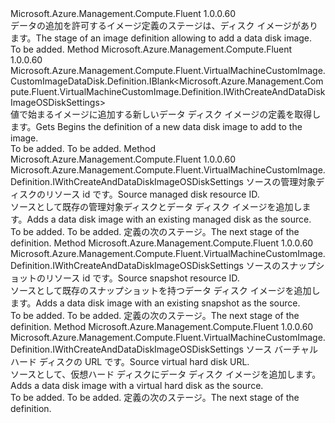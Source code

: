 <Type Name="IWithDataDiskImage" FullName="Microsoft.Azure.Management.Compute.Fluent.VirtualMachineCustomImage.Definition.IWithDataDiskImage">
  <TypeSignature Language="C#" Value="public interface IWithDataDiskImage" />
  <TypeSignature Language="ILAsm" Value=".class public interface auto ansi abstract IWithDataDiskImage" />
  <TypeSignature Language="DocId" Value="T:Microsoft.Azure.Management.Compute.Fluent.VirtualMachineCustomImage.Definition.IWithDataDiskImage" />
  <TypeSignature Language="VB.NET" Value="Public Interface IWithDataDiskImage" />
  <TypeSignature Language="F#" Value="type IWithDataDiskImage = interface" />
  <AssemblyInfo>
    <AssemblyName>Microsoft.Azure.Management.Compute.Fluent</AssemblyName>
    <AssemblyVersion>1.0.0.60</AssemblyVersion>
  </AssemblyInfo>
  <Interfaces />
  <Docs>
    <summary>
            <span data-ttu-id="9cbff-101">データの追加を許可するイメージ定義のステージは、ディスク イメージがあります。</span><span class="sxs-lookup"><span data-stu-id="9cbff-101">The stage of an image definition allowing to add a data disk image.</span></span>
            </summary>
    <remarks>To be added.</remarks>
  </Docs>
  <Members>
    <Member MemberName="DefineDataDiskImage">
      <MemberSignature Language="C#" Value="public Microsoft.Azure.Management.Compute.Fluent.VirtualMachineCustomImage.CustomImageDataDisk.Definition.IBlank&lt;Microsoft.Azure.Management.Compute.Fluent.VirtualMachineCustomImage.Definition.IWithCreateAndDataDiskImageOSDiskSettings&gt; DefineDataDiskImage ();" />
      <MemberSignature Language="ILAsm" Value=".method public hidebysig newslot virtual instance class Microsoft.Azure.Management.Compute.Fluent.VirtualMachineCustomImage.CustomImageDataDisk.Definition.IBlank`1&lt;class Microsoft.Azure.Management.Compute.Fluent.VirtualMachineCustomImage.Definition.IWithCreateAndDataDiskImageOSDiskSettings&gt; DefineDataDiskImage() cil managed" />
      <MemberSignature Language="DocId" Value="M:Microsoft.Azure.Management.Compute.Fluent.VirtualMachineCustomImage.Definition.IWithDataDiskImage.DefineDataDiskImage" />
      <MemberSignature Language="VB.NET" Value="Public Function DefineDataDiskImage () As IBlank(Of IWithCreateAndDataDiskImageOSDiskSettings)" />
      <MemberSignature Language="F#" Value="abstract member DefineDataDiskImage : unit -&gt; Microsoft.Azure.Management.Compute.Fluent.VirtualMachineCustomImage.CustomImageDataDisk.Definition.IBlank&lt;Microsoft.Azure.Management.Compute.Fluent.VirtualMachineCustomImage.Definition.IWithCreateAndDataDiskImageOSDiskSettings&gt;" Usage="iWithDataDiskImage.DefineDataDiskImage " />
      <MemberType>Method</MemberType>
      <AssemblyInfo>
        <AssemblyName>Microsoft.Azure.Management.Compute.Fluent</AssemblyName>
        <AssemblyVersion>1.0.0.60</AssemblyVersion>
      </AssemblyInfo>
      <ReturnValue>
        <ReturnType>Microsoft.Azure.Management.Compute.Fluent.VirtualMachineCustomImage.CustomImageDataDisk.Definition.IBlank&lt;Microsoft.Azure.Management.Compute.Fluent.VirtualMachineCustomImage.Definition.IWithCreateAndDataDiskImageOSDiskSettings&gt;</ReturnType>
      </ReturnValue>
      <Parameters />
      <Docs>
        <summary>
            <span data-ttu-id="9cbff-102">値で始まるイメージに追加する新しいデータ ディスク イメージの定義を取得します。</span><span class="sxs-lookup"><span data-stu-id="9cbff-102">Gets Begins the definition of a new data disk image to add to the image.</span></span>
            </summary>
        <returns>To be added.</returns>
        <remarks>To be added.</remarks>
      </Docs>
    </Member>
    <Member MemberName="WithDataDiskImageFromManagedDisk">
      <MemberSignature Language="C#" Value="public Microsoft.Azure.Management.Compute.Fluent.VirtualMachineCustomImage.Definition.IWithCreateAndDataDiskImageOSDiskSettings WithDataDiskImageFromManagedDisk (string sourceManagedDiskId);" />
      <MemberSignature Language="ILAsm" Value=".method public hidebysig newslot virtual instance class Microsoft.Azure.Management.Compute.Fluent.VirtualMachineCustomImage.Definition.IWithCreateAndDataDiskImageOSDiskSettings WithDataDiskImageFromManagedDisk(string sourceManagedDiskId) cil managed" />
      <MemberSignature Language="DocId" Value="M:Microsoft.Azure.Management.Compute.Fluent.VirtualMachineCustomImage.Definition.IWithDataDiskImage.WithDataDiskImageFromManagedDisk(System.String)" />
      <MemberSignature Language="VB.NET" Value="Public Function WithDataDiskImageFromManagedDisk (sourceManagedDiskId As String) As IWithCreateAndDataDiskImageOSDiskSettings" />
      <MemberSignature Language="F#" Value="abstract member WithDataDiskImageFromManagedDisk : string -&gt; Microsoft.Azure.Management.Compute.Fluent.VirtualMachineCustomImage.Definition.IWithCreateAndDataDiskImageOSDiskSettings" Usage="iWithDataDiskImage.WithDataDiskImageFromManagedDisk sourceManagedDiskId" />
      <MemberType>Method</MemberType>
      <AssemblyInfo>
        <AssemblyName>Microsoft.Azure.Management.Compute.Fluent</AssemblyName>
        <AssemblyVersion>1.0.0.60</AssemblyVersion>
      </AssemblyInfo>
      <ReturnValue>
        <ReturnType>Microsoft.Azure.Management.Compute.Fluent.VirtualMachineCustomImage.Definition.IWithCreateAndDataDiskImageOSDiskSettings</ReturnType>
      </ReturnValue>
      <Parameters>
        <Parameter Name="sourceManagedDiskId" Type="System.String" />
      </Parameters>
      <Docs>
        <param name="sourceManagedDiskId"><span data-ttu-id="9cbff-103">ソースの管理対象ディスクのリソース id です。</span><span class="sxs-lookup"><span data-stu-id="9cbff-103">Source managed disk resource ID.</span></span></param>
        <summary>
            <span data-ttu-id="9cbff-104">ソースとして既存の管理対象ディスクとデータ ディスク イメージを追加します。</span><span class="sxs-lookup"><span data-stu-id="9cbff-104">Adds a data disk image with an existing managed disk as the source.</span></span>
            </summary>
        <returns>To be added.</returns>
        <remarks>To be added.</remarks>
        <return><span data-ttu-id="9cbff-105">定義の次のステージ。</span><span class="sxs-lookup"><span data-stu-id="9cbff-105">The next stage of the definition.</span></span></return>
      </Docs>
    </Member>
    <Member MemberName="WithDataDiskImageFromSnapshot">
      <MemberSignature Language="C#" Value="public Microsoft.Azure.Management.Compute.Fluent.VirtualMachineCustomImage.Definition.IWithCreateAndDataDiskImageOSDiskSettings WithDataDiskImageFromSnapshot (string sourceSnapshotId);" />
      <MemberSignature Language="ILAsm" Value=".method public hidebysig newslot virtual instance class Microsoft.Azure.Management.Compute.Fluent.VirtualMachineCustomImage.Definition.IWithCreateAndDataDiskImageOSDiskSettings WithDataDiskImageFromSnapshot(string sourceSnapshotId) cil managed" />
      <MemberSignature Language="DocId" Value="M:Microsoft.Azure.Management.Compute.Fluent.VirtualMachineCustomImage.Definition.IWithDataDiskImage.WithDataDiskImageFromSnapshot(System.String)" />
      <MemberSignature Language="VB.NET" Value="Public Function WithDataDiskImageFromSnapshot (sourceSnapshotId As String) As IWithCreateAndDataDiskImageOSDiskSettings" />
      <MemberSignature Language="F#" Value="abstract member WithDataDiskImageFromSnapshot : string -&gt; Microsoft.Azure.Management.Compute.Fluent.VirtualMachineCustomImage.Definition.IWithCreateAndDataDiskImageOSDiskSettings" Usage="iWithDataDiskImage.WithDataDiskImageFromSnapshot sourceSnapshotId" />
      <MemberType>Method</MemberType>
      <AssemblyInfo>
        <AssemblyName>Microsoft.Azure.Management.Compute.Fluent</AssemblyName>
        <AssemblyVersion>1.0.0.60</AssemblyVersion>
      </AssemblyInfo>
      <ReturnValue>
        <ReturnType>Microsoft.Azure.Management.Compute.Fluent.VirtualMachineCustomImage.Definition.IWithCreateAndDataDiskImageOSDiskSettings</ReturnType>
      </ReturnValue>
      <Parameters>
        <Parameter Name="sourceSnapshotId" Type="System.String" />
      </Parameters>
      <Docs>
        <param name="sourceSnapshotId"><span data-ttu-id="9cbff-106">ソースのスナップショットのリソース id です。</span><span class="sxs-lookup"><span data-stu-id="9cbff-106">Source snapshot resource ID.</span></span></param>
        <summary>
            <span data-ttu-id="9cbff-107">ソースとして既存のスナップショットを持つデータ ディスク イメージを追加します。</span><span class="sxs-lookup"><span data-stu-id="9cbff-107">Adds a data disk image with an existing snapshot as the source.</span></span>
            </summary>
        <returns>To be added.</returns>
        <remarks>To be added.</remarks>
        <return><span data-ttu-id="9cbff-108">定義の次のステージ。</span><span class="sxs-lookup"><span data-stu-id="9cbff-108">The next stage of the definition.</span></span></return>
      </Docs>
    </Member>
    <Member MemberName="WithDataDiskImageFromVhd">
      <MemberSignature Language="C#" Value="public Microsoft.Azure.Management.Compute.Fluent.VirtualMachineCustomImage.Definition.IWithCreateAndDataDiskImageOSDiskSettings WithDataDiskImageFromVhd (string sourceVhdUrl);" />
      <MemberSignature Language="ILAsm" Value=".method public hidebysig newslot virtual instance class Microsoft.Azure.Management.Compute.Fluent.VirtualMachineCustomImage.Definition.IWithCreateAndDataDiskImageOSDiskSettings WithDataDiskImageFromVhd(string sourceVhdUrl) cil managed" />
      <MemberSignature Language="DocId" Value="M:Microsoft.Azure.Management.Compute.Fluent.VirtualMachineCustomImage.Definition.IWithDataDiskImage.WithDataDiskImageFromVhd(System.String)" />
      <MemberSignature Language="VB.NET" Value="Public Function WithDataDiskImageFromVhd (sourceVhdUrl As String) As IWithCreateAndDataDiskImageOSDiskSettings" />
      <MemberSignature Language="F#" Value="abstract member WithDataDiskImageFromVhd : string -&gt; Microsoft.Azure.Management.Compute.Fluent.VirtualMachineCustomImage.Definition.IWithCreateAndDataDiskImageOSDiskSettings" Usage="iWithDataDiskImage.WithDataDiskImageFromVhd sourceVhdUrl" />
      <MemberType>Method</MemberType>
      <AssemblyInfo>
        <AssemblyName>Microsoft.Azure.Management.Compute.Fluent</AssemblyName>
        <AssemblyVersion>1.0.0.60</AssemblyVersion>
      </AssemblyInfo>
      <ReturnValue>
        <ReturnType>Microsoft.Azure.Management.Compute.Fluent.VirtualMachineCustomImage.Definition.IWithCreateAndDataDiskImageOSDiskSettings</ReturnType>
      </ReturnValue>
      <Parameters>
        <Parameter Name="sourceVhdUrl" Type="System.String" />
      </Parameters>
      <Docs>
        <param name="sourceVhdUrl"><span data-ttu-id="9cbff-109">ソース バーチャル ハード ディスクの URL です。</span><span class="sxs-lookup"><span data-stu-id="9cbff-109">Source virtual hard disk URL.</span></span></param>
        <summary>
            <span data-ttu-id="9cbff-110">ソースとして、仮想ハード ディスクにデータ ディスク イメージを追加します。</span><span class="sxs-lookup"><span data-stu-id="9cbff-110">Adds a data disk image with a virtual hard disk as the source.</span></span>
            </summary>
        <returns>To be added.</returns>
        <remarks>To be added.</remarks>
        <return><span data-ttu-id="9cbff-111">定義の次のステージ。</span><span class="sxs-lookup"><span data-stu-id="9cbff-111">The next stage of the definition.</span></span></return>
      </Docs>
    </Member>
  </Members>
</Type>